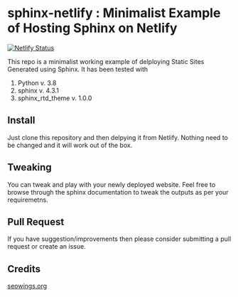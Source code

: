 # sphinx-netlify : Minimalist Example of Hosting Sphinx on Netlify

[![Netlify Status](https://api.netlify.com/api/v1/badges/6e617b73-9bc1-453a-b318-564653a46048/deploy-status)](https://app.netlify.com/sites/sphinx-netlify/deploys)

This repo is a minimalist working example of delploying Static Sites Generated using Sphinx. It has been tested with

1. Python v. 3.8
2. sphinx v. 4.3.1
3. sphinx_rtd_theme v. 1.0.0

## Install

Just clone this repository and then delpying it from Netlify. Nothing need to be changed and it will work out of the box.

## Tweaking

You can tweak and play with your newly deployed website. Feel free to browse through the sphinx documentation to tweak the outputs as per your requiremetns.

## Pull Request

If you have suggestion/improvements then please consider submitting a pull request or create an issue.

## Credits

<a href="https://www.seowings.org/" target="_blank">seowings.org</a>
